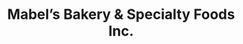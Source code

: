 ---
title: "Mabel’s Bakery & Specialty Foods Inc."
url: /toronto/mabels-bakery-and-specialty-foods-inc/
shop: bakery
---